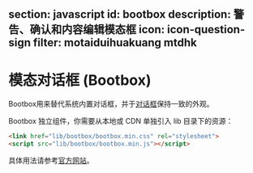 ﻿section: javascript
id: bootbox
description: 警告、确认和内容编辑模态框
icon: icon-question-sign
filter: motaiduihuakuang mtdhk
---

# 模态对话框 (Bootbox)

Bootbox用来替代系统内置对话框，并于[对话框](#javascript/modal)保持一致的外观。

Bootbox 独立组件，你需要从本地或 CDN 单独引入 lib 目录下的资源：

```html
<link href="lib/bootbox/bootbox.min.css" rel="stylesheet">
<script src="lib/bootbox/bootbox.min.js"></script>
```

具体用法请参考[官方网站](http://bootboxjs.com/#)。

<link href="dist/lib/bootbox/bootbox.min.css" rel="stylesheet">
<script src="dist/lib/bootbox/bootbox.min.js"></script>
